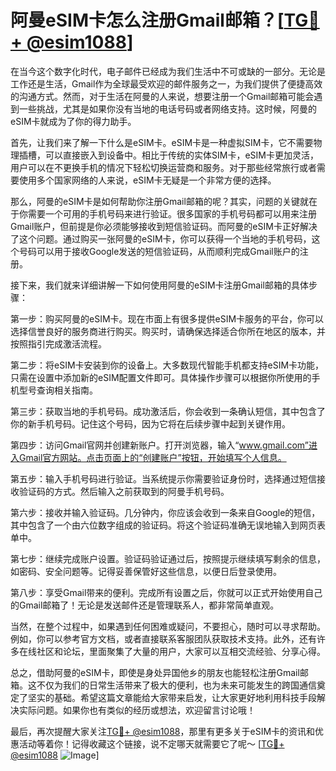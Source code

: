 # 阿曼eSIM卡怎么注册Gmail邮箱？[[TG💪+ @esim1088](https://t.me/s/esim1088)]

在当今这个数字化时代，电子邮件已经成为我们生活中不可或缺的一部分。无论是工作还是生活，Gmail作为全球最受欢迎的邮件服务之一，为我们提供了便捷高效的沟通方式。然而，对于生活在阿曼的人来说，想要注册一个Gmail邮箱可能会遇到一些挑战，尤其是如果你没有当地的电话号码或者网络支持。这时候，阿曼的eSIM卡就成为了你的得力助手。

首先，让我们来了解一下什么是eSIM卡。eSIM卡是一种虚拟SIM卡，它不需要物理插槽，可以直接嵌入到设备中。相比于传统的实体SIM卡，eSIM卡更加灵活，用户可以在不更换手机的情况下轻松切换运营商和服务。对于那些经常旅行或者需要使用多个国家网络的人来说，eSIM卡无疑是一个非常方便的选择。

那么，阿曼的eSIM卡是如何帮助你注册Gmail邮箱的呢？其实，问题的关键就在于你需要一个可用的手机号码来进行验证。很多国家的手机号码都可以用来注册Gmail账户，但前提是你必须能够接收到短信验证码。而阿曼的eSIM卡正好解决了这个问题。通过购买一张阿曼的eSIM卡，你可以获得一个当地的手机号码，这个号码可以用于接收Google发送的短信验证码，从而顺利完成Gmail账户的注册。

接下来，我们就来详细讲解一下如何使用阿曼的eSIM卡注册Gmail邮箱的具体步骤：

第一步：购买阿曼的eSIM卡。现在市面上有很多提供eSIM卡服务的平台，你可以选择信誉良好的服务商进行购买。购买时，请确保选择适合你所在地区的版本，并按照指引完成激活流程。

第二步：将eSIM卡安装到你的设备上。大多数现代智能手机都支持eSIM卡功能，只需在设置中添加新的eSIM配置文件即可。具体操作步骤可以根据你所使用的手机型号查询相关指南。

第三步：获取当地的手机号码。成功激活后，你会收到一条确认短信，其中包含了你的新手机号码。记住这个号码，因为它将在后续步骤中起到关键作用。

第四步：访问Gmail官网并创建新账户。打开浏览器，输入“www.gmail.com”进入Gmail官方网站。点击页面上的“创建账户”按钮，开始填写个人信息。

第五步：输入手机号码进行验证。当系统提示你需要验证身份时，选择通过短信接收验证码的方式。然后输入之前获取到的阿曼手机号码。

第六步：接收并输入验证码。几分钟内，你应该会收到一条来自Google的短信，其中包含了一个由六位数字组成的验证码。将这个验证码准确无误地输入到网页表单中。

第七步：继续完成账户设置。验证码验证通过后，按照提示继续填写剩余的信息，如密码、安全问题等。记得妥善保管好这些信息，以便日后登录使用。

第八步：享受Gmail带来的便利。完成所有设置之后，你就可以正式开始使用自己的Gmail邮箱了！无论是发送邮件还是管理联系人，都非常简单直观。

当然，在整个过程中，如果遇到任何困难或疑问，不要担心，随时可以寻求帮助。例如，你可以参考官方文档，或者直接联系客服团队获取技术支持。此外，还有许多在线社区和论坛，里面聚集了大量的用户，大家可以互相交流经验、分享心得。

总之，借助阿曼的eSIM卡，即使是身处异国他乡的朋友也能轻松注册Gmail邮箱。这不仅为我们的日常生活带来了极大的便利，也为未来可能发生的跨国通信奠定了坚实的基础。希望这篇文章能给大家带来启发，让大家更好地利用科技手段解决实际问题。如果你也有类似的经历或想法，欢迎留言讨论哦！

最后，再次提醒大家关注[TG💪+ @esim1088](https://t.me/s/esim1088)，那里有更多关于eSIM卡的资讯和优惠活动等着你！记得收藏这个链接，说不定哪天就需要它了呢～ [[TG💪+ @esim1088](https://t.me/s/esim1088) ![Image](https://i.postimg.cc/4NQfJmqS/Snipaste-2025-05-13-00-14-12.png)]